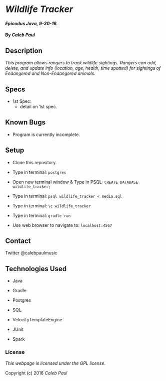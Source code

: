 # _Wildlife Tracker_

#### _Epicodus Java, 9-30-16._

#### By _**Caleb Paul**_

## Description

_This program allows rangers to track wildlife sightings._
_Rangers can add, delete, and update info (location, age, health, time spotted) for sightings of Endangered and Non-Endangered animals._

## Specs

* 1st Spec:
  - detail on 1st spec.


## Known Bugs
* Program is currently incomplete.

## Setup

* Clone this repository.

* Type in terminal:
	`postgres`

* Open new terminal window & Type in PSQL:
	  `CREATE DATABASE wildlife_tracker;`

* Type in terminal:
	  `psql wildlife_tracker < media.sql`

* Type in terminal:
	`\c wildlife_tracker`

* Type in terminal:
	  `gradle run`

* Use web browser to navigate to:
	`localhost:4567`


## Contact

Twitter @calebpaulmusic

## Technologies Used

* Java

* Gradle

* Postgres

* SQL

* VelocityTemplateEngine

* JUnit

* Spark

### License

*This webpage is licensed under the GPL license.*

Copyright (c) 2016 _Caleb Paul_
